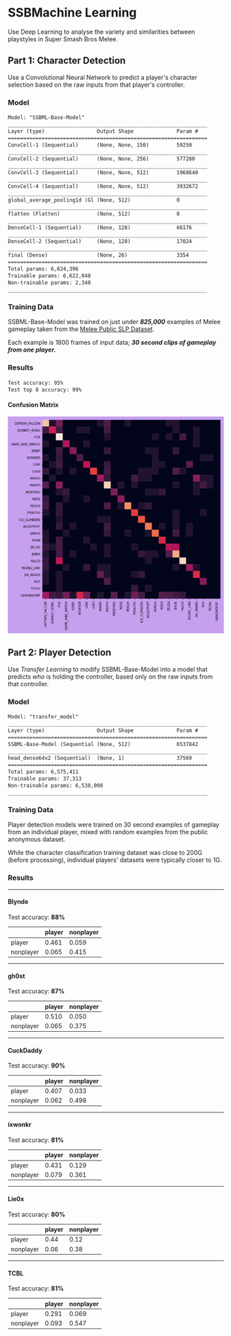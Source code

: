 # SSBMachine Learning

Use Deep Learning to analyse the variety and similarities between playstyles in Super Smash Bros Melee.

## Part 1: Character Detection
  
Use a Convolutional Neural Network to predict a player's character selection based on the raw inputs from that player's controller.

### Model

```
Model: "SSBML-Base-Model"
_________________________________________________________________
Layer (type)                 Output Shape              Param #   
=================================================================
ConvCell-1 (Sequential)      (None, None, 150)         59250     
_________________________________________________________________
ConvCell-2 (Sequential)      (None, None, 256)         577280    
_________________________________________________________________
ConvCell-3 (Sequential)      (None, None, 512)         1968640   
_________________________________________________________________
ConvCell-4 (Sequential)      (None, None, 512)         3932672   
_________________________________________________________________
global_average_pooling1d (Gl (None, 512)               0         
_________________________________________________________________
flatten (Flatten)            (None, 512)               0         
_________________________________________________________________
DenseCell-1 (Sequential)     (None, 128)               66176     
_________________________________________________________________
DenseCell-2 (Sequential)     (None, 128)               17024     
_________________________________________________________________
final (Dense)                (None, 26)                3354      
=================================================================
Total params: 6,624,396
Trainable params: 6,622,048
Non-trainable params: 2,348
_________________________________________________________________
```

### Training Data

SSBML-Base-Model was trained on just under ***825,000*** examples of Melee gameplay taken from the [Melee Public SLP Dataset](https://drive.google.com/file/d/1ab6ovA46tfiPZ2Y3a_yS1J3k3656yQ8f/view?usp=sharing). 

Each example is 1800 frames of input data; ***30 second clips of gameplay from one player.***

### Results

```
Test accuracy: 95%
Test top 8 accuracy: 99%
```

#### Confusion Matrix

![SSBM-Base-Model confusion matrix](images/SSBML-Base-Model.png)

## Part 2: Player Detection

Use *Transfer Learning* to modify SSBML-Base-Model into a model that predicts *who* is holding the controller, based only on the raw inputs from that controller.

### Model

```
Model: "transfer_model"
_________________________________________________________________
Layer (type)                 Output Shape              Param #   
=================================================================
SSBML-Base-Model (Sequential (None, 512)               6537842   
_________________________________________________________________
head_dense64x2 (Sequential)  (None, 1)                 37569     
=================================================================
Total params: 6,575,411
Trainable params: 37,313
Non-trainable params: 6,538,098
_________________________________________________________________
```

### Training Data

Player detection models were trained on 30 second examples of gameplay from an individual player,
mixed with random examples from the public anonymous dataset.

While the character classification training dataset was close to 200G (before processing), 
individual players' datasets were typically closer to 1G.

### Results

---
#### Blynde

Test accuracy: **88%**

|	       |player	     | nonplayer |
| -------  | ----------- | --------- |
|player    |	0.461    |	0.059    |
|nonplayer |	0.065    |	0.415    |

---
#### gh0st

Test accuracy: **87%**

|	       |player	     | nonplayer |
| -------  | ----------- | --------- |
|player    |	0.510    |	0.050    |
|nonplayer |	0.065    |	0.375    |

---
#### CuckDaddy

Test accuracy: **90%**

|	       |player	     | nonplayer |
| -------  | ----------- | --------- |
|player    |	0.407    |	0.033    |
|nonplayer |	0.062    |	0.498    |

---
#### ixwonkr

Test accuracy: **81%**

|	       |player	     | nonplayer |
| -------  | ----------- | --------- |
|player    |	0.431    |	0.129    |
|nonplayer |	0.079    |	0.361    |

---
#### Lie0x

Test accuracy: **80%**

|	       |player	     | nonplayer |
| -------  | ----------- | --------- |
|player    |	0.44    |	0.12    |
|nonplayer |	0.06    |	0.38    |

---
#### TCBL

Test accuracy: **81%**

|	       |player	     | nonplayer |
| -------  | ----------- | --------- |
|player    |	0.291    |	0.069    |
|nonplayer |	0.093    |	0.547    |

